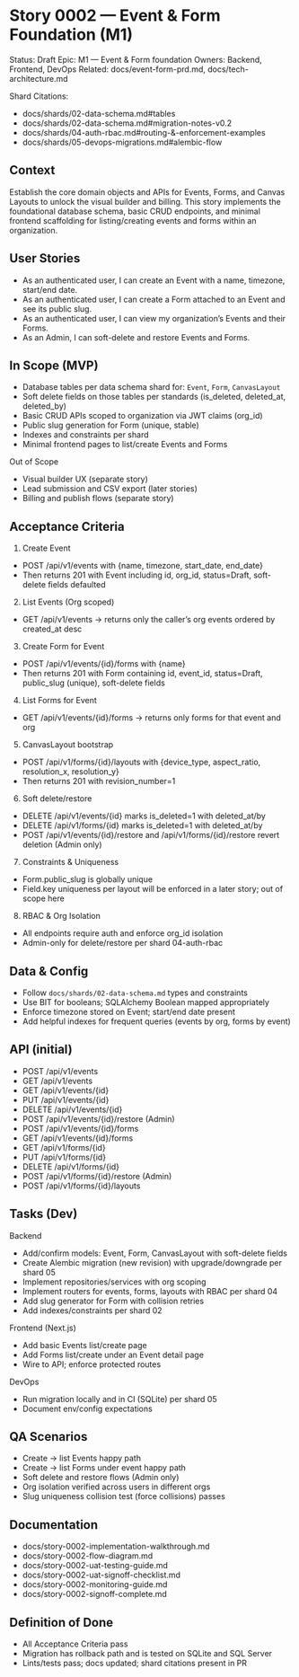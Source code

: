 # Story 0002 — Event & Form Foundation (M1)

Status: Draft
Epic: M1 — Event & Form foundation
Owners: Backend, Frontend, DevOps
Related: docs/event-form-prd.md, docs/tech-architecture.md

Shard Citations:
- docs/shards/02-data-schema.md#tables
- docs/shards/02-data-schema.md#migration-notes-v0.2
- docs/shards/04-auth-rbac.md#routing-&-enforcement-examples
- docs/shards/05-devops-migrations.md#alembic-flow

## Context
Establish the core domain objects and APIs for Events, Forms, and Canvas Layouts to unlock the visual builder and billing. This story implements the foundational database schema, basic CRUD endpoints, and minimal frontend scaffolding for listing/creating events and forms within an organization.

## User Stories
- As an authenticated user, I can create an Event with a name, timezone, start/end date.
- As an authenticated user, I can create a Form attached to an Event and see its public slug.
- As an authenticated user, I can view my organization’s Events and their Forms.
- As an Admin, I can soft-delete and restore Events and Forms.

## In Scope (MVP)
- Database tables per data schema shard for: `Event`, `Form`, `CanvasLayout`
- Soft delete fields on those tables per standards (is_deleted, deleted_at, deleted_by)
- Basic CRUD APIs scoped to organization via JWT claims (org_id)
- Public slug generation for Form (unique, stable)
- Indexes and constraints per shard
- Minimal frontend pages to list/create Events and Forms

Out of Scope
- Visual builder UX (separate story)
- Lead submission and CSV export (later stories)
- Billing and publish flows (separate story)

## Acceptance Criteria
1) Create Event
- POST /api/v1/events with {name, timezone, start_date, end_date}
- Then returns 201 with Event including id, org_id, status=Draft, soft-delete fields defaulted

2) List Events (Org scoped)
- GET /api/v1/events → returns only the caller’s org events ordered by created_at desc

3) Create Form for Event
- POST /api/v1/events/{id}/forms with {name}
- Then returns 201 with Form containing id, event_id, status=Draft, public_slug (unique), soft-delete fields

4) List Forms for Event
- GET /api/v1/events/{id}/forms → returns only forms for that event and org

5) CanvasLayout bootstrap
- POST /api/v1/forms/{id}/layouts with {device_type, aspect_ratio, resolution_x, resolution_y}
- Then returns 201 with revision_number=1

6) Soft delete/restore
- DELETE /api/v1/events/{id} marks is_deleted=1 with deleted_at/by
- DELETE /api/v1/forms/{id} marks is_deleted=1 with deleted_at/by
- POST /api/v1/events/{id}/restore and /api/v1/forms/{id}/restore revert deletion (Admin only)

7) Constraints & Uniqueness
- Form.public_slug is globally unique
- Field.key uniqueness per layout will be enforced in a later story; out of scope here

8) RBAC & Org Isolation
- All endpoints require auth and enforce org_id isolation
- Admin-only for delete/restore per shard 04-auth-rbac

## Data & Config
- Follow `docs/shards/02-data-schema.md` types and constraints
- Use BIT for booleans; SQLAlchemy Boolean mapped appropriately
- Enforce timezone stored on Event; start/end date present
- Add helpful indexes for frequent queries (events by org, forms by event)

## API (initial)
- POST /api/v1/events
- GET  /api/v1/events
- GET  /api/v1/events/{id}
- PUT  /api/v1/events/{id}
- DELETE /api/v1/events/{id}
- POST /api/v1/events/{id}/restore (Admin)
- POST /api/v1/events/{id}/forms
- GET  /api/v1/events/{id}/forms
- GET  /api/v1/forms/{id}
- PUT  /api/v1/forms/{id}
- DELETE /api/v1/forms/{id}
- POST /api/v1/forms/{id}/restore (Admin)
- POST /api/v1/forms/{id}/layouts

## Tasks (Dev)
Backend
- Add/confirm models: Event, Form, CanvasLayout with soft-delete fields
- Create Alembic migration (new revision) with upgrade/downgrade per shard 05
- Implement repositories/services with org scoping
- Implement routers for events, forms, layouts with RBAC per shard 04
- Add slug generator for Form with collision retries
- Add indexes/constraints per shard 02

Frontend (Next.js)
- Add basic Events list/create page
- Add Forms list/create under an Event detail page
- Wire to API; enforce protected routes

DevOps
- Run migration locally and in CI (SQLite) per shard 05
- Document env/config expectations

## QA Scenarios
- Create → list Events happy path
- Create → list Forms under event happy path
- Soft delete and restore flows (Admin only)
- Org isolation verified across users in different orgs
- Slug uniqueness collision test (force collisions) passes

## Documentation
- docs/story-0002-implementation-walkthrough.md
- docs/story-0002-flow-diagram.md
- docs/story-0002-uat-testing-guide.md
- docs/story-0002-uat-signoff-checklist.md
- docs/story-0002-monitoring-guide.md
- docs/story-0002-signoff-complete.md

## Definition of Done
- All Acceptance Criteria pass
- Migration has rollback path and is tested on SQLite and SQL Server
- Lints/tests pass; docs updated; shard citations present in PR


